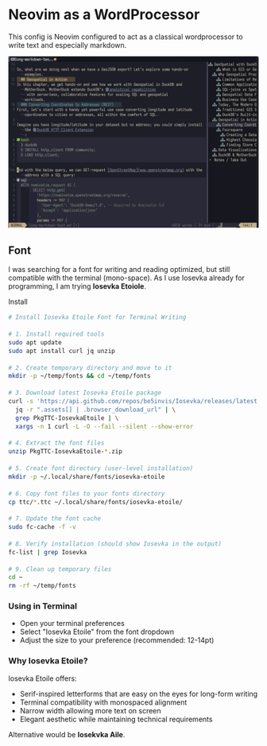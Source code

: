 # Neovim as a WordProcessor

This config is Neovim configured to act as a classical wordprocessor to write text and especially markdown.

![](wordprocessor.jpg) 

## Font
I was searching for a font for writing and reading optimized, but still compatible with the terminal (mono-space). As I use Iosevka already for programming, I am trying **Iosevka Etoiole**.

Install 
```sh
# Install Iosevka Etoile Font for Terminal Writing

# 1. Install required tools
sudo apt update 
sudo apt install curl jq unzip

# 2. Create temporary directory and move to it
mkdir -p ~/temp/fonts && cd ~/temp/fonts

# 3. Download latest Iosevka Etoile package
curl -s 'https://api.github.com/repos/be5invis/Iosevka/releases/latest' | \
  jq -r ".assets[] | .browser_download_url" | \
  grep PkgTTC-IosevkaEtoile | \
  xargs -n 1 curl -L -O --fail --silent --show-error

# 4. Extract the font files
unzip PkgTTC-IosevkaEtoile-*.zip

# 5. Create font directory (user-level installation)
mkdir -p ~/.local/share/fonts/iosevka-etoile

# 6. Copy font files to your fonts directory
cp ttc/*.ttc ~/.local/share/fonts/iosevka-etoile/

# 7. Update the font cache
sudo fc-cache -f -v

# 8. Verify installation (should show Iosevka in the output)
fc-list | grep Iosevka

# 9. Clean up temporary files
cd ~
rm -rf ~/temp/fonts
```


### Using in Terminal
- Open your terminal preferences
- Select "Iosevka Etoile" from the font dropdown
- Adjust the size to your preference (recommended: 12-14pt)
### Why Iosevka Etoile?
Iosevka Etoile offers:

- Serif-inspired letterforms that are easy on the eyes for long-form writing
- Terminal compatibility with monospaced alignment
- Narrow width allowing more text on screen
- Elegant aesthetic while maintaining technical requirements

Alternative would be **Iosekvka Aile**.
